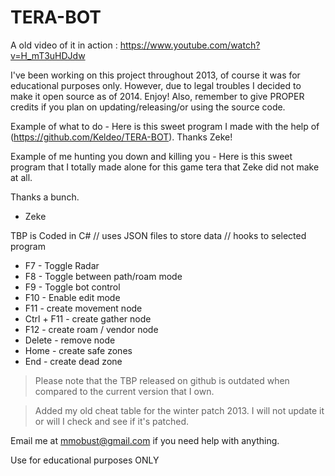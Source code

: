 TERA-BOT
========
A old video of it in action : https://www.youtube.com/watch?v=H_mT3uHDJdw

I've been working on this project throughout 2013, of course it was for educational purposes only. However, due to legal troubles I decided to make it open source as of 2014. Enjoy! Also, remember to give PROPER credits if you plan on updating/releasing/or using the source code. 

Example of what to do - 
Here is this sweet program I made with the help of (https://github.com/Keldeo/TERA-BOT). Thanks Zeke!

Example of me hunting you down and killing you - 
Here is this sweet program that I totally made alone for this game tera that Zeke did not make at all.


Thanks a bunch.
-	Zeke

TBP is Coded in C# // uses JSON files to store data // hooks to selected program

-	F7 - Toggle Radar
-	F8 - Toggle between path/roam mode
-	F9 - Toggle bot control
-	F10 - Enable edit mode
-	F11 - create movement node
-	Ctrl + F11 - create gather node
-	F12 - create roam / vendor node
-	Delete - remove node
-	Home - create safe zones
-	End - create dead zone


>Please note that the TBP released on github is outdated when compared to the current version that I own.

>Added my old cheat table for the winter patch 2013. I will not update it or will I check and see if it's patched.

Email me at mmobust@gmail.com if you need help with anything.


Use for educational purposes ONLY
